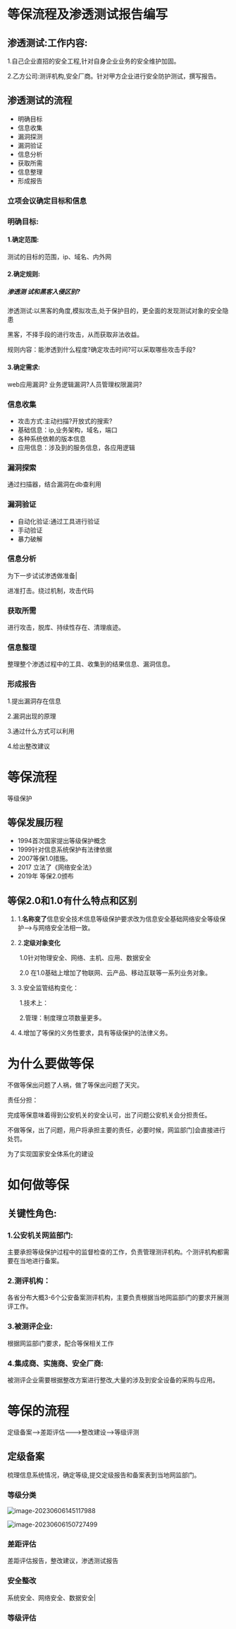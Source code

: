 # 等保流程及渗透测试报告编写

## 渗透测试:工作内容:

1.自己企业直招的安全工程,针对自身企业业务的安全维护加固。

2.乙方公司:测评机构,安全厂商。针对甲方企业进行安全防护测试，撰写报告。

## 渗透测试的流程

- 明确目标
- 信息收集
- 漏洞探测
- 漏洞验证
- 信息分析
- 获取所需
- 信息整理
- 形成报告

### 立项会议确定目标和信息

### 明确目标:

#### 1.确定范围:

测试的目标的范围，ip、域名、内外网

#### 2.确定规则:

##### 渗透测 试和黑客入侵区别?

渗透测试:以黑客的角度,模拟攻击,处于保护目的，更全面的发现测试对象的安全隐患

黑客，不择手段的进行攻击，从而获取非法收益。



规则内容：能渗透到什么程度?确定攻击时间?可以采取哪些攻击手段?

#### 3.确定需求:

web应用漏洞? 业务逻辑漏洞?人员管理权限漏洞?

### 信息收集

- 攻击方式:主动扫描?开放式的搜索?
- 基础信息：ip,业务架构，域名，端口
- 各种系统依赖的版本信息
- 应用信息：涉及到的服务信息，各应用逻辑

### 漏洞探索

通过扫描器，结合漏洞在db查利用

### 漏洞验证

- 自动化验证:通过工具进行验证
- 手动验证
- 暴力破解

### 信息分析

为下一步试试渗透做准备|

进准打击。绕过机制，攻击代码

### 获取所需

进行攻击，脱库、持续性存在、清理痕迹。

### 信息整理

整理整个渗透过程中的工具、收集到的结果信息、漏洞信息。 

### 形成报告

1.提出漏洞存在信息

2.漏洞出现的原理

3.通过什么方式可以利用

4.给出整改建议

# 等保流程

等级保护

## 等保发展历程

- 1994首次国家提出等级保护概念
- 1999针对信息系统保护有法律依据
- 2007等保1.0措施。
- 2017 立法了《网络安全法》
- 2019年 等保2.0颁布

## 等保2.0和1.0有什么特点和区别

1. 1.**名称变了**信息安全技术信息等级保护要求改为信息安全基础网络安全等级保护-->与网络安全法相一致。

2. 2.**定级对象变化** 

   ​	1.0针对物理安全、网络、主机、应用、数据安全 

   ​	2.0 在1.0基础上增加了物联网、云产品、移动互联等一系列业务对象。

3. 3.安全监管结构变化：

   ​	1.技术上：

   ​	2.管理：制度理立项数量更多。

4. 4.增加了等保的义务性要求，具有等级保护的法律义务。

# 为什么要做等保

不做等保出问题了人祸，做了等保出问题了天灾。

责任分担：

完成等保意味着得到公安机关的安全认可，出了问题公安机关会分担责任。

不做等保，出了问题，用户将承担主要的责任，必要时候，网监部门]会直接进行处罚。

为了实现国家安全体系化的建设

# 如何做等保

## 关键性角色:

### 1.公安机关网监部门:

主要承担等级保护过程中的监督检查的工作，负责管理测评机构。个测评机构都需要在当地进行备案。

### 2.测评机构：

各省分布大概3-6个公安备案测评机构，主要负责根据当地网监部i门的要求开展测评工作。

### 3.被测评企业:

根据网监部i门要求，配合等保相关工作

### 4.集成商、实施商、安全厂商:

被测评企业需要根据整改方案进行整改,大量的涉及到安全设备的采购与应用。

# 等保的流程

定级备案-->差距评估--->整改建设-->等级评测

## 定级备案

梳理信息系统情况，确定等级,提交定级报告和备案表到当地网监部门。

### 等级分类

![image-20230606145117988](https://image.201068.xyz/assets/image-20230606145117988.png)



![image-20230606150727499](https://image.201068.xyz/assets/image-20230606150727499.png)

### 差距评估

差距评估报告，整改建议，渗透测试报告

### 安全整改

系统安全、网络安全、数据安全|

### 等级评估
